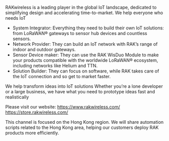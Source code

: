 RAKwireless is a leading player in the global IoT landscape, dedicated to simplifying design and accelerating time-to-market. 
We help everyone who needs IoT
- System Integrator: Everything they need to build their own IoT solutions: from LoRaWAN® gateways to sensor hub devices and countless sensors.
- Network Provider: They can build an IoT network with RAK’s range of indoor and outdoor gateways.
- Sensor Device maker: They can use the RAK WisDuo Module to make your products compatible with the worldwide LoRaWAN® ecosystem, including networks like Helium and TTN.
- Solution Builder: They can focus on software, while RAK takes care of the IoT connection and so get to market faster.

We help transform ideas into IoT solutions
Whether you’re a lone developer or a large business, we have what you need to prototype ideas fast and realistically

Please visit our website:
https://www.rakwireless.com/
https://store.rakwireless.com/

This channel is focused on the Hong Kong region. We will share automation scripts related to the Hong Kong area, helping our customers deploy RAK products more efficiently. 

<!---

For detail, please visit our website

- 👋 Hi, I’m @RAKwireless-HK
- 👀 I’m interested in ...
- 🌱 I’m currently learning ...
- 💞️ I’m looking to collaborate on ...
- 📫 How to reach me ...
- 😄 Pronouns: ...
- ⚡ Fun fact: ...

<!---
RAKwireless-HK/RAKwireless-HK is a ✨ special ✨ repository because its `README.md` (this file) appears on your GitHub profile.
You can click the Preview link to take a look at your changes.
--->
